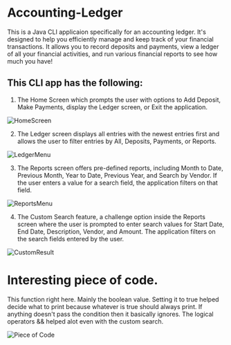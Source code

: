 # Accounting-Ledger
This is a Java CLI applicaion specifically for an accounting ledger. 
It's designed to help you efficiently manage and keep track of your financial transactions. 
It allows you to record deposits and payments, view a ledger of all your financial activities, 
and run various financial reports to see how much you have!
## This CLI app has the following: 
1. The Home Screen which prompts the user with options to Add Deposit, Make Payments, display the Ledger screen, or Exit the application.
   
![HomeScreen](https://github.com/AlexisS05/accounting-ledger/assets/57822868/911bb99d-b35d-423c-97a9-3d874d64a1dc)

2. The Ledger screen displays all entries with the newest entries first and allows the user to filter entries by All, Deposits, Payments, or Reports.
   
![LedgerMenu](https://github.com/AlexisS05/accounting-ledger/assets/57822868/3fd7c9c8-c60e-44d4-8a46-180fbbebe48e)

3. The Reports screen offers pre-defined reports, including Month to Date, Previous Month, Year to Date, Previous Year, and Search by Vendor. If the user enters a value for a search field, the application filters on that field.
   
![ReportsMenu](https://github.com/AlexisS05/accounting-ledger/assets/57822868/e378d7b7-5ede-4a46-be37-e515eda56df3)

4. The Custom Search feature, a challenge option inside the Reports screen where the user is prompted to enter search values for Start Date, End Date, Description, Vendor, and Amount. The application filters on the search fields entered by the user.

![CustomResult](https://github.com/AlexisS05/accounting-ledger/assets/57822868/210219bd-441f-4887-9212-d2a7f7124add)

# Interesting piece of code.
This function right here. Mainly the boolean value. Setting it to true helped decide what to print because whatever is true should always print. If anything doesn't pass the condition then it basically ignores. The logical operators && helped alot even with the custom search.

![Piece of Code](https://github.com/AlexisS05/accounting-ledger/assets/57822868/c23f2ea1-b38f-4a48-bcd5-22b92102a30f)
